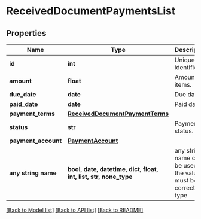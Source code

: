 # ReceivedDocumentPaymentsList


## Properties
Name | Type | Description | Notes
------------ | ------------- | ------------- | -------------
**id** | **int** | Unique identifier. | [optional] 
**amount** | **float** | Amount of items. | [optional] 
**due_date** | **date** | Due date | [optional] 
**paid_date** | **date** | Paid date | [optional] 
**payment_terms** | [**ReceivedDocumentPaymentTerms**](ReceivedDocumentPaymentTerms.md) |  | [optional] 
**status** | **str** | Payment status. | [optional] 
**payment_account** | [**PaymentAccount**](PaymentAccount.md) |  | [optional] 
**any string name** | **bool, date, datetime, dict, float, int, list, str, none_type** | any string name can be used but the value must be the correct type | [optional]

[[Back to Model list]](../README.md#documentation-for-models) [[Back to API list]](../README.md#documentation-for-api-endpoints) [[Back to README]](../README.md)


